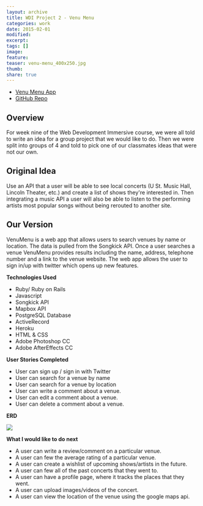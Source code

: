 ```yaml
---
layout: archive
title: WDI Project 2 - Venu Menu
categories: work
date: 2015-02-01
modified:
excerpt:
tags: []
image:
feature:
teaser: venu-menu_400x250.jpg
thumb:
share: true
---
```


- [Venu Menu App](https://venu-menu.herokuapp.com/login)
- [GitHub Repo](https://github.com/cagedcrown/VenuMenu)

## Overview
For week nine of the Web Development Immersive course, we were all told to write an idea for a group project that we would like to do.
Then we were split into groups of 4 and told to pick one of our classmates ideas that were not our own.

## Original Idea
Use an API that a user will be able to see local concerts (U St. Music Hall, Lincoln Theater, etc.) and create a list of shows they're interested in.
Then integrating a music API a user will also be able to listen to the performing artists most popular songs without being rerouted to another site.

## Our Version
VenuMenu is a web app that allows users to search venues by name or location. The data is pulled from the Songkick API. Once a user searches a venue VenuMenu provides results including the name, address, telephone number and a link to the venue website. The web app allows the user to sign in/up with twitter which opens up new features.

**Technologies Used**

- Ruby/ Ruby on Rails
- Javascript
- Songkick API
- Mapbox API
- PostgreSQL Database
- ActiveRecord
- Heroku
- HTML & CSS
- Adobe Photoshop CC
- Adobe AfterEffects CC

**User Stories Completed**

- User can sign up / sign in with Twitter
- User can search for a venue by name
- User can search for a venue by location
- User can write a comment about a venue.
- User can edit a comment about a venue.
- User can delete a comment about a venue.

**ERD**

![](https://s3.amazonaws.com/uploads.hipchat.com/39979/1381802/kmj5hp0iTeSJ8V7/venumenu.jpg)

**What I would like to do next**

- A user can write a review/comment on a particular venue.
- A user can few the average rating of a particular venue.
- A user can create a wishlist of upcoming shows/artists in the future.
- A user can few all of the past concerts that they went to.
- A user can have a profile page, where it tracks the places that they went.
- A user can upload images/videos of the concert.
- A user can view the location of the venue using the google maps api.
